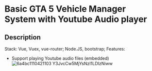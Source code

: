 # Basic GTA 5 Vehicle Manager System with Youtube Audio player
## Description
Stack: 
  Vue, Vuex, vue-router; Node.JS, bootstrap;
Features:
- Support playing Youtube audio files (embedded)
![6a4bc1110421103 Y3JvcCw5MjYsNzI1LDIzNiww](https://user-images.githubusercontent.com/54706661/230042678-1c079431-4289-4fb6-a600-813f32ff1bcc.png)
